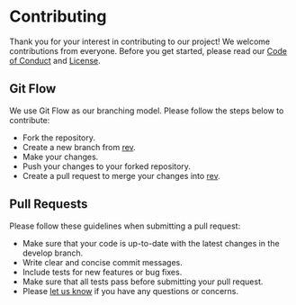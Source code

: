 # Contributing

Thank you for your interest in contributing to our project! We welcome contributions from everyone. Before you get started, please read our [Code of Conduct](https://github.com/Aeonitis/Reverse-Engineer-Azel/blob/base/Docs/Rubric/CodeOfConduct.md) and [License](https://github.com/Aeonitis/Reverse-Engineer-Azel/blob/base/LICENSE).

## Git Flow
We use Git Flow as our branching model. Please follow the steps below to contribute:
- Fork the repository.
- Create a new branch from [rev](https://github.com/Aeonitis/Reverse-Engineer-Azel/tree/rev).
- Make your changes.
- Push your changes to your forked repository.
- Create a pull request to merge your changes into [rev](https://github.com/Aeonitis/Reverse-Engineer-Azel/tree/rev).

## Pull Requests
Please follow these guidelines when submitting a pull request:
- Make sure that your code is up-to-date with the latest changes in the develop branch.
- Write clear and concise commit messages.
- Include tests for new features or bug fixes.
- Make sure that all tests pass before submitting your pull request.
- Please [let us know](https://github.com/Aeonitis/Reverse-Engineer-Azel/discussions) if you have any questions or concerns.

